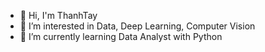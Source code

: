 - 👋 Hi, I'm ThanhTay
- 👀 I’m interested in Data, Deep Learning, Computer Vision
- 🌱 I’m currently learning Data Analyst with Python



<!---
ThanhTayts/ThanhTayts is a ✨ special ✨ repository because its `README.md` (this file) appears on your GitHub profile.
You can click the Preview link to take a look at your changes.
--->
